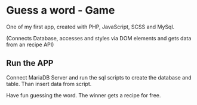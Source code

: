 # Guess a word - Game

One of my first app, created with PHP, JavaScript, SCSS and MySql.

(Connects Database, accesses and styles via DOM elements and gets data from an recipe API)

## Run the APP

Connect MariaDB Server and run the sql scripts to create the database and table. Than insert data from script.

Have fun guessing the word. The winner gets a recipe for free. 

